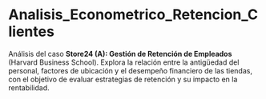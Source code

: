 # Analisis_Econometrico_Retencion_Clientes
Análisis del caso **Store24 (A): Gestión de Retención de Empleados** (Harvard Business School).   Explora la relación entre la antigüedad del personal, factores de ubicación y el desempeño financiero de las tiendas, con el objetivo de evaluar estrategias de retención y su impacto en la rentabilidad.
